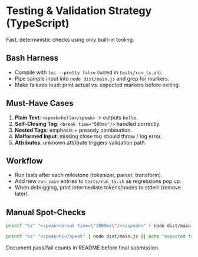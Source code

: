 # Testing & Validation Strategy (TypeScript)
Fast, deterministic checks using only built-in tooling.

## Bash Harness
- Compile with `tsc --pretty false` (wired in `tests/run_ts.sh`).
- Pipe sample input into `node dist/main.js` and grep for markers.
- Make failures loud: print actual vs. expected markers before exiting.

## Must-Have Cases
1. **Plain Text**: `<speak>hello</speak>` → outputs `hello`.
2. **Self-Closing Tag**: `<break time="500ms"/>` handled correctly.
3. **Nested Tags**: emphasis + prosody combination.
4. **Malformed Input**: missing close tag should throw / log error.
5. **Attributes**: unknown attribute triggers validation path.

## Workflow
- Run tests after each milestone (tokenizer, parser, transform).
- Add new `run_case` entries to `tests/run_ts.sh` as regressions pop up.
- When debugging, print intermediate tokens/nodes to stderr (remove later).

## Manual Spot-Checks
```bash
printf "%s" "<speak><break time=\"1000ms\"/></speak>" | node dist/main.js
```

```bash
printf "%s" "<speak>hi</speak" | node dist/main.js || echo "expected failure"
```

Document pass/fail counts in README before final submission.
